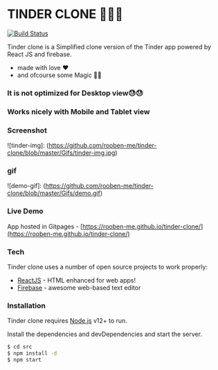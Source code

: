 # TINDER CLONE 🚀🚀🚀

[![Build Status](https://travis-ci.org/joemccann/dillinger.svg?branch=master)](https://travis-ci.org/joemccann/dillinger)

Tinder clone is a Simplified clone version of the Tinder app powered by React JS and firebase.

- made with love ❤️
- and ofcourse some Magic 🧙🏻

### It is not optimized for Desktop view😓😓

### Works nicely with Mobile and Tablet view

### Screenshot

![tinder-img]: (https://github.com/rooben-me/tinder-clone/blob/master/Gifs/tinder-img.jpg)

### gif

![demo-gif]: (https://github.com/rooben-me/tinder-clone/blob/master/Gifs/demo.gif)

### Live Demo

App hosted in Gitpages - [https://rooben-me.github.io/tinder-clone/](https://rooben-me.github.io/tinder-clone/)

### Tech

Tinder clone uses a number of open source projects to work properly:

- [ReactJS](https://reactjs.org/) - HTML enhanced for web apps!
- [Firebase](https://firebase.google.com/) - awesome web-based text editor

### Installation

Tinder clone requires [Node.js](https://nodejs.org/) v12+ to run.

Install the dependencies and devDependencies and start the server.

```sh
$ cd src
$ npm install -d
$ npm start
```

